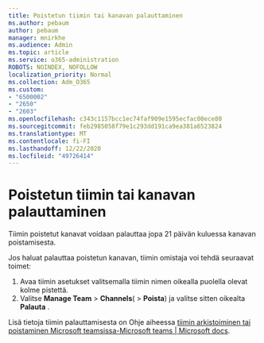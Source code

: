 ```yaml
---
title: Poistetun tiimin tai kanavan palauttaminen
ms.author: pebaum
author: pebaum
manager: mnirkhe
ms.audience: Admin
ms.topic: article
ms.service: o365-administration
ROBOTS: NOINDEX, NOFOLLOW
localization_priority: Normal
ms.collection: Adm_O365
ms.custom:
- "6500002"
- "2650"
- "2603"
ms.openlocfilehash: c343c1157bcc1ec74faf909e1595ecfac00ece80
ms.sourcegitcommit: feb2985058f79e1c293dd191ca9ea381a6523824
ms.translationtype: MT
ms.contentlocale: fi-FI
ms.lasthandoff: 12/22/2020
ms.locfileid: "49726414"
---
```

# <a name="how-to-restore-a-deleted-team-or-channel"></a>Poistetun tiimin tai kanavan palauttaminen

Tiimin poistetut kanavat voidaan palauttaa jopa 21 päivän kuluessa kanavan poistamisesta.

Jos haluat palauttaa poistetun kanavan, tiimin omistaja voi tehdä seuraavat toimet:

1. Avaa tiimin asetukset valitsemalla tiimin nimen oikealla puolella olevat kolme pistettä.
2. Valitse **Manage Team**  >  **Channels**(  >  **Poista**) ja valitse sitten oikealta **Palauta** .

Lisä tietoja tiimin palauttamisesta on Ohje aiheessa [tiimin arkistoiminen tai poistaminen Microsoft teamsissa-Microsoft teams | Microsoft docs](https://docs.microsoft.com/microsoftteams/archive-or-delete-a-team#restore-a-deleted-team).
